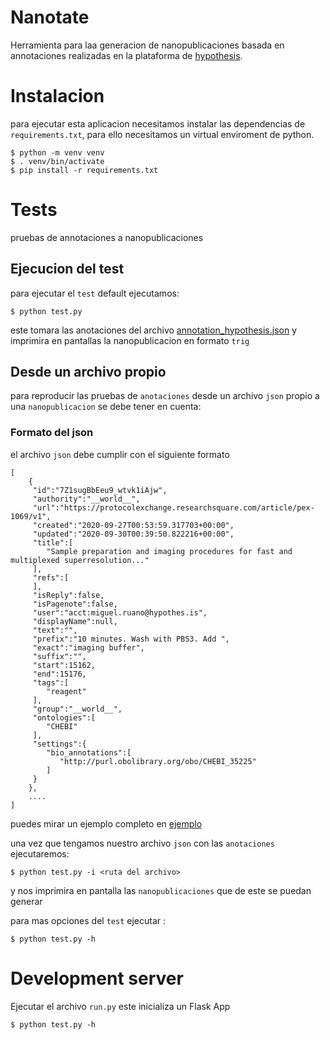 # Nanotate

Herramienta para laa generacion de nanopublicaciones basada en annotaciones realizadas en la plataforma de [hypothesis](https://hypothes.is/).

# Instalacion

para ejecutar esta aplicacion necesitamos instalar las dependencias de `requirements.txt`, para ello necesitamos un virtual enviroment de python. 

```
$ python -m venv venv
$ . venv/bin/activate
$ pip install -r requirements.txt
```

# Tests

pruebas de annotaciones a nanopublicaciones

## Ejecucion del test
para ejecutar el `test` default ejecutamos:
```
$ python test.py
```
este tomara las anotaciones del archivo [annotation_hypothesis.json](test/annotation_hypothesis.json) y imprimira en pantallas la nanopublicacion en formato `trig`

## Desde un archivo propio
para reproducir las pruebas de `anotaciones` desde un archivo `json` propio a una `nanopublicacion` se debe tener en cuenta:

### Formato del json
el archivo `json` debe cumplir con el siguiente formato

```
[
    {
     "id":"7Z1sugBbEeu9_wtvk1iAjw",
     "authority":"__world__",
     "url":"https://protocolexchange.researchsquare.com/article/pex-1069/v1",
     "created":"2020-09-27T00:53:59.317703+00:00",
     "updated":"2020-09-30T00:39:50.822216+00:00",
     "title":[
        "Sample preparation and imaging procedures for fast and multiplexed superresolution..."
     ],
     "refs":[
     ],
     "isReply":false,
     "isPagenote":false,
     "user":"acct:miguel.ruano@hypothes.is",
     "displayName":null,
     "text":"",
     "prefix":"10 minutes. Wash with PBS3. Add ",
     "exact":"imaging buffer",
     "suffix":"",
     "start":15162,
     "end":15176,
     "tags":[
        "reagent"
     ],
     "group":"__world__",
     "ontologies":[
        "CHEBI"
     ],
     "settings":{
        "bio_annotations":[
           "http://purl.obolibrary.org/obo/CHEBI_35225"
        ]
     }
    },
    ....
]
```
puedes mirar un ejemplo completo en [ejemplo](test/annotation_hypothesis.json)

una vez que tengamos nuestro archivo `json` con las `anotaciones` ejecutaremos:

```
$ python test.py -i <ruta del archivo>
```
y nos imprimira en pantalla las `nanopublicaciones` que de este se puedan generar

para mas opciones del `test` ejecutar :

```
$ python test.py -h
```

# Development server

Ejecutar el archivo `run.py` este inicializa un Flask App

```
$ python test.py -h
```